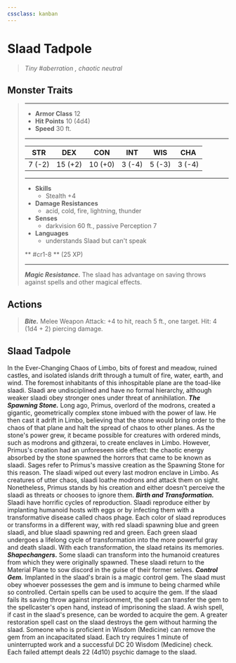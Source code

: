 ```yaml
---
cssclass: kanban
---
```


# Slaad Tadpole
>*Tiny #aberration , chaotic neutral*
## Monster Traits
>___
>- **Armor Class** 12
>- **Hit Points** 10 (4d4)
>- **Speed** 30 ft.
>___
>|STR|DEX|CON|INT|WIS|CHA|
>|:---:|:---:|:---:|:---:|:---:|:---:|
>|7 (-2)|15 (+2)|10 (+0)|3 (-4)|5 (-3)|3 (-4)|
>___
>- **Skills**
>	 - Stealth +4
>- **Damage Resistances**
>	 - acid, cold, fire, lightning, thunder
>- **Senses**
>	 - darkvision 60 ft., passive Perception 7
>- **Languages**
>	 - understands Slaad but can't speak
>
> ** #cr1-8 ** (25 XP)
>___
>***Magic Resistance.*** The slaad has advantage on saving throws against spells and other magical effects.  
>
## Actions
>***Bite.*** Melee Weapon Attack: +4 to hit, reach 5 ft., one target. Hit: 4 (1d4 + 2) piercing damage.
## Slaad Tadpole
In the Ever-Changing Chaos of Limbo, bits of forest and meadow, ruined castles, and isolated islands drift through a tumult of fire, water, earth, and wind. The foremost inhabitants of this inhospitable plane are the toad-like slaadi. Slaadi are undisciplined and have no formal hierarchy, although weaker slaadi obey stronger ones under threat of annihilation.
***The Spawning Stone.*** Long ago, Primus, overlord of the modrons, created a gigantic, geometrically complex stone imbued with the power of law. He then cast it adrift in Limbo, believing that the stone would bring order to the chaos of that plane and halt the spread of chaos to other planes. As the stone's power grew, it became possible for creatures with ordered minds, such as modrons and githzerai, to create enclaves in Limbo. However, Primus's creation had an unforeseen side effect: the chaotic energy absorbed by the stone spawned the horrors that came to be known as slaadi. Sages refer to Primus's massive creation as the Spawning Stone for this reason.
The slaadi wiped out every last modron enclave in Limbo. As creatures of utter chaos, slaadi loathe modrons and attack them on sight. Nonetheless, Primus stands by his creation and either doesn't perceive the slaadi as threats or chooses to ignore them.
***Birth and Transformation.*** Slaadi have horrific cycles of reproduction. Slaadi reproduce either by implanting humanoid hosts with eggs or by infecting them with a transformative disease called chaos phage. Each color of slaad reproduces or transforms in a different way, with red slaadi spawning blue and green slaadi, and blue slaadi spawning red and green. Each green slaad undergoes a lifelong cycle of transformation into the more powerful gray and death slaadi. With each transformation, the slaad retains its memories.
***Shapechangers.*** Some slaadi can transform into the humanoid creatures from which they were originally spawned. These slaadi return to the Material Plane to sow discord in the guise of their former selves.
***Control Gem.*** Implanted in the slaad's brain is a magic control gem. The slaad must obey whoever possesses the gem and is immune to being charmed while so controlled. Certain spells can be used to acquire the gem. If the slaad fails its saving throw against imprisonment, the spell can transfer the gem to the spellcaster's open hand, instead of imprisoning the slaad. A wish spell, if cast in the slaad's presence, can be worded to acquire the gem.
A greater restoration spell cast on the slaad destroys the gem without harming the slaad.
Someone who is proficient in Wisdom (Medicine) can remove the gem from an incapacitated slaad. Each try requires 1 minute of uninterrupted work and a successful DC 20 Wisdom (Medicine) check. Each failed attempt deals 22 (4d10) psychic damage to the slaad.